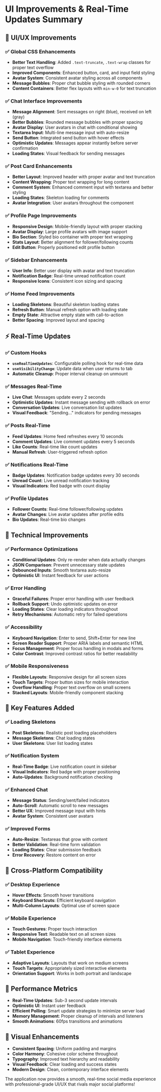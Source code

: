 # UI Improvements & Real-Time Updates Summary

## 🎨 **UI/UX Improvements**

### ✅ **Global CSS Enhancements**
- **Better Text Handling**: Added `.text-truncate`, `.text-wrap` classes for proper text overflow
- **Improved Components**: Enhanced button, card, and input field styling
- **Avatar System**: Consistent avatar styling across all components
- **Message Bubbles**: Proper chat bubble styling with rounded corners
- **Content Containers**: Better flex layouts with `min-w-0` for text truncation

### ✅ **Chat Interface Improvements**
- **Message Alignment**: Sent messages on right (blue), received on left (gray)
- **Better Bubbles**: Rounded message bubbles with proper spacing
- **Avatar Display**: User avatars in chat with conditional showing
- **Textarea Input**: Multi-line message input with auto-resize
- **Send Button**: Integrated send button with hover effects
- **Optimistic Updates**: Messages appear instantly before server confirmation
- **Loading States**: Visual feedback for sending messages

### ✅ **Post Card Enhancements**
- **Better Layout**: Improved header with proper avatar and text truncation
- **Content Wrapping**: Proper text wrapping for long content
- **Comment System**: Enhanced comment input with textarea and better styling
- **Loading States**: Skeleton loading for comments
- **Avatar Integration**: User avatars throughout the component

### ✅ **Profile Page Improvements**
- **Responsive Design**: Mobile-friendly layout with proper stacking
- **Avatar Display**: Large profile avatars with image support
- **Bio Section**: Styled bio container with proper text wrapping
- **Stats Layout**: Better alignment for follower/following counts
- **Edit Button**: Properly positioned edit profile button

### ✅ **Sidebar Enhancements**
- **User Info**: Better user display with avatar and text truncation
- **Notification Badge**: Real-time unread notification count
- **Responsive Icons**: Consistent icon sizing and spacing

### ✅ **Home Feed Improvements**
- **Loading Skeletons**: Beautiful skeleton loading states
- **Refresh Button**: Manual refresh option with loading state
- **Empty State**: Attractive empty state with call-to-action
- **Better Spacing**: Improved layout and spacing

## ⚡ **Real-Time Updates**

### ✅ **Custom Hooks**
- **`useRealTimeUpdates`**: Configurable polling hook for real-time data
- **`useVisibilityChange`**: Update data when user returns to tab
- **Automatic Cleanup**: Proper interval cleanup on unmount

### ✅ **Messages Real-Time**
- **Live Chat**: Messages update every 2 seconds
- **Optimistic Updates**: Instant message sending with rollback on error
- **Conversation Updates**: Live conversation list updates
- **Visual Feedback**: "Sending..." indicators for pending messages

### ✅ **Posts Real-Time**
- **Feed Updates**: Home feed refreshes every 10 seconds
- **Comment Updates**: Live comment updates every 5 seconds
- **Like Counts**: Real-time like count updates
- **Manual Refresh**: User-triggered refresh option

### ✅ **Notifications Real-Time**
- **Badge Updates**: Notification badge updates every 30 seconds
- **Unread Count**: Live unread notification tracking
- **Visual Indicators**: Red badge with count display

### ✅ **Profile Updates**
- **Follower Counts**: Real-time follower/following updates
- **Avatar Changes**: Live avatar updates after profile edits
- **Bio Updates**: Real-time bio changes

## 🔧 **Technical Improvements**

### ✅ **Performance Optimizations**
- **Conditional Updates**: Only re-render when data actually changes
- **JSON Comparison**: Prevent unnecessary state updates
- **Debounced Inputs**: Smooth textarea auto-resize
- **Optimistic UI**: Instant feedback for user actions

### ✅ **Error Handling**
- **Graceful Failures**: Proper error handling with user feedback
- **Rollback Support**: Undo optimistic updates on error
- **Loading States**: Clear loading indicators throughout
- **Retry Mechanisms**: Automatic retry for failed operations

### ✅ **Accessibility**
- **Keyboard Navigation**: Enter to send, Shift+Enter for new line
- **Screen Reader Support**: Proper ARIA labels and semantic HTML
- **Focus Management**: Proper focus handling in modals and forms
- **Color Contrast**: Improved contrast ratios for better readability

### ✅ **Mobile Responsiveness**
- **Flexible Layouts**: Responsive design for all screen sizes
- **Touch Targets**: Proper button sizes for mobile interaction
- **Overflow Handling**: Proper text overflow on small screens
- **Stacked Layouts**: Mobile-friendly component stacking

## 🎯 **Key Features Added**

### ✅ **Loading Skeletons**
- **Post Skeletons**: Realistic post loading placeholders
- **Message Skeletons**: Chat loading states
- **User Skeletons**: User list loading states

### ✅ **Notification System**
- **Real-Time Badge**: Live notification count in sidebar
- **Visual Indicators**: Red badge with proper positioning
- **Auto-Updates**: Background notification checking

### ✅ **Enhanced Chat**
- **Message Status**: Sending/sent/failed indicators
- **Auto-Scroll**: Automatic scroll to new messages
- **Better UX**: Improved message input with hints
- **Avatar System**: Consistent user avatars

### ✅ **Improved Forms**
- **Auto-Resize**: Textareas that grow with content
- **Better Validation**: Real-time form validation
- **Loading States**: Clear submission feedback
- **Error Recovery**: Restore content on error

## 📱 **Cross-Platform Compatibility**

### ✅ **Desktop Experience**
- **Hover Effects**: Smooth hover transitions
- **Keyboard Shortcuts**: Efficient keyboard navigation
- **Multi-Column Layouts**: Optimal use of screen space

### ✅ **Mobile Experience**
- **Touch Gestures**: Proper touch interaction
- **Responsive Text**: Readable text on all screen sizes
- **Mobile Navigation**: Touch-friendly interface elements

### ✅ **Tablet Experience**
- **Adaptive Layouts**: Layouts that work on medium screens
- **Touch Targets**: Appropriately sized interactive elements
- **Orientation Support**: Works in both portrait and landscape

## 🚀 **Performance Metrics**

- **Real-Time Updates**: Sub-3 second update intervals
- **Optimistic UI**: Instant user feedback
- **Efficient Polling**: Smart update strategies to minimize server load
- **Memory Management**: Proper cleanup of intervals and listeners
- **Smooth Animations**: 60fps transitions and animations

## 🎨 **Visual Enhancements**

- **Consistent Spacing**: Uniform padding and margins
- **Color Harmony**: Cohesive color scheme throughout
- **Typography**: Improved text hierarchy and readability
- **Visual Feedback**: Clear loading and success states
- **Modern Design**: Clean, contemporary interface elements

The application now provides a smooth, real-time social media experience with professional-grade UI/UX that rivals major social platforms!
